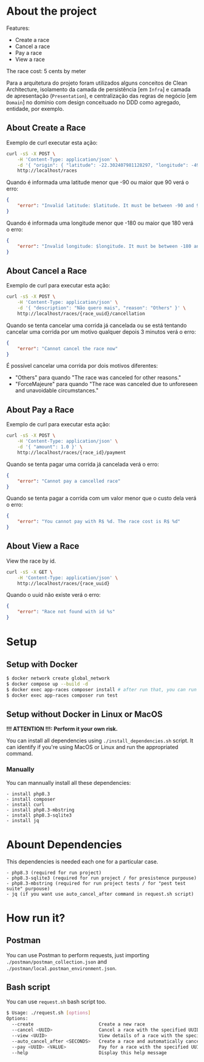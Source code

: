 # About the project

Features:
- Create a race
- Cancel a race
- Pay a race    
- View a race

The race cost: 5 cents by meter

Para a arquitetura do projeto foram utilizados alguns conceitos de Clean Architecture, isolamento da camada de persistência [em `Infra`] e camada de apresentação (`Presentation`), e centralização das regras de negócio [em `Domain`] no domínio com design conceituado no DDD como agregado, entidade, por exemplo.

## About Create a Race

Exemplo de curl executar esta ação:

```bash
curl -sS -X POST \
    -H 'Content-Type: application/json' \
    -d '{ "origin": { "latitude": -22.302407981128297, "longitude": -49.10229971613744 }, "destiny": { "latitude": -22.302715314470994, "longitude": -49.101353497779776 } }' \
    http://localhost/races
```

Quando é informada uma latitude menor que -90 ou maior que 90 verá o erro:

```json
{
    "error": "Invalid latitude: $latitude. It must be between -90 and 90"
}
```

Quando é informada uma longitude menor que -180 ou maior que 180 verá o erro:

```json
{
    "error": "Invalid longitude: $longitude. It must be between -180 and 180"
}
```

## About Cancel a Race

Exemplo de curl para executar esta ação:

```bash
curl -sS -X POST \
    -H 'Content-Type: application/json' \
    -d '{ "description": "Não quero mais", "reason": "Others" }' \
    http://localhost/races/{race_uuid}/cancellation
```

Quando se tenta cancelar uma corrida já cancelada ou se está tentando cancelar uma corrida por um motivo qualquer depois 3 minutos verá o erro:

```json
{
    "error": "Cannot cancel the race now"
}
```

É possível cancelar uma corrida por dois motivos diferentes:

- "Others" para quando "The race was canceled for other reasons."
- "ForceMajeure" para quando "The race was canceled due to unforeseen and unavoidable circumstances."

## About Pay a Race

Exemplo de curl para executar esta ação:

```bash
curl -sS -X POST \
    -H 'Content-Type: application/json' \
    -d '{ "amount": 1.0 }' \
    http://localhost/races/{race_id}/payment
```

Quando se tenta pagar uma corrida já cancelada verá o erro:

```json
{
    "error": "Cannot pay a cancelled race"
}
```

Quando se tenta pagar a corrida com um valor menor que o custo dela verá o erro:

```json
{
    "error": "You cannot pay with R$ %d. The race cost is R$ %d"
}
```

## About View a Race

View the race by id.

```bash
curl -sS -X GET \
    -H 'Content-Type: application/json' \
    http://localhost/races/{race_uuid}
```

Quando o uuid não existe verá o erro:

```json
{
    "error": "Race not found with id %s"
}
```

# Setup

## Setup with Docker

```bash
$ docker network create global_network
$ docker compose up --build -d
$ docker exec app-races composer install # after run that, you can run project, or tests as the below command suggest
$ docker exec app-races composer run test
```

## Setup without Docker in Linux or MacOS

**!!! ATTENTION !!!: Perform it your own risk.**

You can install all dependencies using `./install_dependencies.sh` script.
It can identify if you're using MacOS or Linux and run the appropriated command.


### Manually

You can mannually install all these dependencies:

```
- install php8.3
- install composer
- install curl
- install php8.3-mbstring
- install php8.3-sqlite3
- install jq
```

# Abount Dependencies

This dependencies is needed each one for a particular case.

```
- php8.3 (required for run project)
- php8.3-sqlite3 (required for run project / for presistence purpouse)
- php8.3-mbstring (required for run project tests / for "pest test suite" purpouse)
- jq (if you want use auto_cancel_after command in request.sh script)
```

# How run it?

## Postman

You can use Postman to perform requests, just importing `./postman/postman_collection.json` and `./postman/local.postman_environment.json`.

## Bash script

You can use `request.sh` bash script too.

```bash
$ Usage: ./request.sh [options]
Options:
  --create                        Create a new race
  --cancel <UUID>                 Cancel a race with the specified UUID
  --view <UUID>                   View details of a race with the specified UUID
  --auto_cancel_after <SECONDS>   Create a race and automatically cancel it after the specified time
  --pay <UUID> <VALUE>            Pay for a race with the specified UUID and amount in reals
  --help                          Display this help message
```